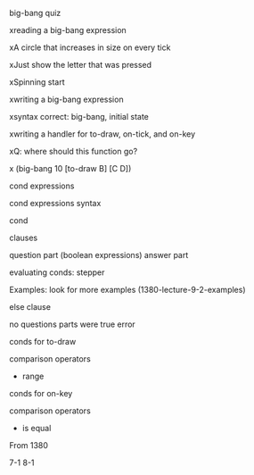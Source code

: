 big-bang quiz


xreading a big-bang expression


xA circle that increases in size on every tick

xJust show the letter that was pressed

xSpinning start			



xwriting a big-bang expression

xsyntax correct: big-bang, initial state



xwriting a handler for to-draw, on-tick, and on-key


xQ: where should this function go?

x	(big-bang 10
	[to-draw B]
	[C D])
	




cond expressions


cond expressions syntax

cond

clauses

question part (boolean expressions)
answer part


evaluating conds: stepper

Examples: look for more examples (1380-lecture-9-2-examples)


else clause


no questions parts were true error



conds for to-draw

comparison operators

- range



conds for on-key

comparison operators

- is equal



From 1380 

7-1
8-1
